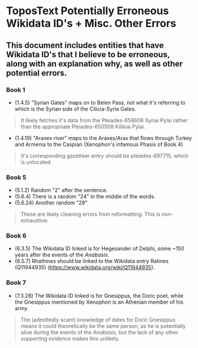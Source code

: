 # ToposText Potentially Erroneous Wikidata ID's + Misc. Other Errors
## This document includes entities that have Wikidata ID's that I believe to be erroneous, along with an explanation why, as well as other potential errors.

### Book 1
* (1.4.5) "Syrian Gates" maps on to Belen Pass, not what it's referring to which is the Syrian side of the Cilicia-Syria Gates.
> It likely fetches it's data from the Pleiades-658606 Syriai Pylai rather than the appropriate Pleiades-650508 Kilikiai Pylai.

* (1.4.19) "Araxes river" maps to the Araxes/Aras that flows through Turkey and Armenia to the Caspian (Xenophon's infamous Phasis of Book 4)
> It's corresponding gazetteer entry should be pleiades-897715, which is unlocated.

### Book 5
* (5.1.2) Random "2" after the sentence.
*  (5.6.4) There is a random "24" in the middle of the words.
* (5.6.24) Another random "29"
> These are likely cleaning errors from reformatting. This is non-exhaustive.

### Book 6
* (6.3.5) The Wikidata ID linked is for Hegesander of Delphi, some ~150 years after the events of the *Anabasis*.
* (6.5.7) Rhathines should be linked to the Wikidata entry Ratines (Q11944935) (https://www.wikidata.org/wiki/Q11944935).

### Book 7
* (7.3.28) The Wikidata ID linked is for Gnesippus, the Doric poet, while the Gnesippus mentioned by Xenophon is an Athenian member of his army.
> The (admittedly scant) knowledge of dates for Doric Gnesippus means it could theoretically be the same person, as he is potentially alive during the events of the *Anabasis*, but the lack of any other supporting evidence makes this unlikely.
